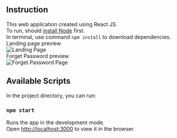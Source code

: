 ## Instruction

This web application created using React JS.<br>
To run, should [install Node](https://nodejs.org/en/download/) first.<br>
In terminal, use command `npm install` to download dependencies.<br>
Landing page preview<br>
![Landing Page](https:/github.com/ahtrag/simplecrypto/master/documentation/1.png)<br>
Forget Password preview<br>
![Forget Password Page](https:/github.com/ahtrag/simplecrypto/master/documentation/2.png)<br>

## Available Scripts

In the project directory, you can run:

### `npm start`

Runs the app in the development mode.<br>
Open [http://localhost:3000](http://localhost:3000) to view it in the browser.

